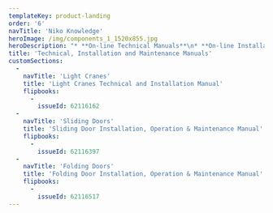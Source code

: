 ```yaml
---
templateKey: product-landing
order: '6'
navTitle: 'Niko Knowledge'
heroImage: /img/components_1_1520x855.jpg
heroDescription: "* **On-line Technical Manuals**\n* **On-line Installation Instructions**\n* **On-line Maintenance Manuals**\n"
title: 'Technical, Installation and Maintenance Manuals'
customSections:
  -
    navTitle: 'Light Cranes'
    title: 'Light Cranes Technical and Installation Manual'
    flipbooks:
      -
        issueId: 62116162
  -
    navTitle: 'Sliding Doors'
    title: 'Sliding Door Installation, Operation & Maintenance Manual'
    flipbooks:
      -
        issueId: 62116397
  -
    navTitle: 'Folding Doors'
    title: 'Folding Door Installation, Operation & Maintenance Manual'
    flipbooks:
      -
        issueId: 62116517
---
```


